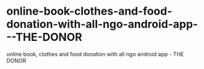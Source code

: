 # online-book-clothes-and-food-donation-with-all-ngo-android-app---THE-DONOR
online book, clothes and food donation with all ngo android app - THE DONOR 
